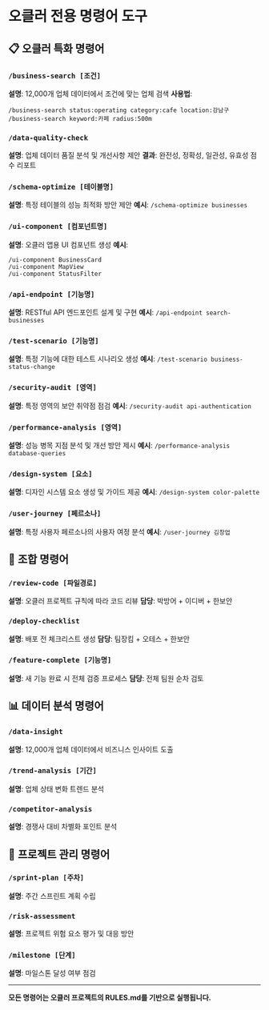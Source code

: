 # 오클러 전용 명령어 도구

## 📋 오클러 특화 명령어

### `/business-search [조건]`
**설명**: 12,000개 업체 데이터에서 조건에 맞는 업체 검색
**사용법**: 
```
/business-search status:operating category:cafe location:강남구
/business-search keyword:카페 radius:500m
```

### `/data-quality-check`
**설명**: 업체 데이터 품질 분석 및 개선사항 제안
**결과**: 완전성, 정확성, 일관성, 유효성 점수 리포트

### `/schema-optimize [테이블명]`
**설명**: 특정 테이블의 성능 최적화 방안 제안
**예시**: `/schema-optimize businesses`

### `/ui-component [컴포넌트명]`
**설명**: 오클러 앱용 UI 컴포넌트 생성
**예시**: 
```
/ui-component BusinessCard
/ui-component MapView
/ui-component StatusFilter
```

### `/api-endpoint [기능명]`
**설명**: RESTful API 엔드포인트 설계 및 구현
**예시**: `/api-endpoint search-businesses`

### `/test-scenario [기능명]`
**설명**: 특정 기능에 대한 테스트 시나리오 생성
**예시**: `/test-scenario business-status-change`

### `/security-audit [영역]`
**설명**: 특정 영역의 보안 취약점 점검
**예시**: `/security-audit api-authentication`

### `/performance-analysis [영역]`
**설명**: 성능 병목 지점 분석 및 개선 방안 제시
**예시**: `/performance-analysis database-queries`

### `/design-system [요소]`
**설명**: 디자인 시스템 요소 생성 및 가이드 제공
**예시**: `/design-system color-palette`

### `/user-journey [페르소나]`
**설명**: 특정 사용자 페르소나의 사용자 여정 분석
**예시**: `/user-journey 김창업`

## 🔧 조합 명령어

### `/review-code [파일경로]`
**설명**: 오클러 프로젝트 규칙에 따라 코드 리뷰
**담당**: 박방어 + 이디버 + 한보안

### `/deploy-checklist`
**설명**: 배포 전 체크리스트 생성
**담당**: 팀장킴 + 오테스 + 한보안

### `/feature-complete [기능명]`
**설명**: 새 기능 완료 시 전체 검증 프로세스
**담당**: 전체 팀원 순차 검토

## 📊 데이터 분석 명령어

### `/data-insight`
**설명**: 12,000개 업체 데이터에서 비즈니스 인사이트 도출

### `/trend-analysis [기간]`
**설명**: 업체 상태 변화 트렌드 분석

### `/competitor-analysis`
**설명**: 경쟁사 대비 차별화 포인트 분석

## 🎯 프로젝트 관리 명령어

### `/sprint-plan [주차]`
**설명**: 주간 스프린트 계획 수립

### `/risk-assessment`
**설명**: 프로젝트 위험 요소 평가 및 대응 방안

### `/milestone [단계]`
**설명**: 마일스톤 달성 여부 점검

---

**모든 명령어는 오클러 프로젝트의 RULES.md를 기반으로 실행됩니다.**